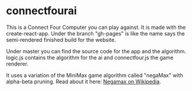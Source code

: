 # connectfourai

This is a Connect Four Computer you can play against. It is made with the create-react-app. Under the branch "gh-pages" is like the name says the semi-rendered finished build for
the website.

Under master you can find the source code for the app and the algorithm. logic.js contains the algorithm for the ai and connectfour.js the game renderer.

It uses a variation of the MiniMax game algorithm called "negaMax" with alpha-beta pruning. Read about it here: [Negamax on Wikipedia](https://en.wikipedia.org/wiki/Negamax).
